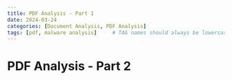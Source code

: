 ```yaml
---
title: PDF Analysis - Part 1
date: 2024-03-24
categories: [Document Analysis, PDF Analysis]
tags: [pdf, malware analysis]     # TAG names should always be lowercase
---
```


# PDF Analysis - Part 2